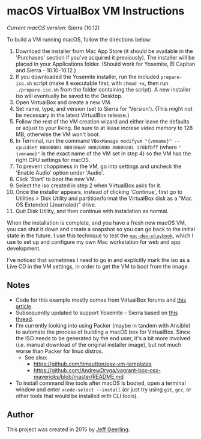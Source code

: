 # macOS VirtualBox VM Instructions

*Current macOS version*: Sierra (10.12)

To build a VM running macOS, follow the directions below:

  1. Download the installer from Mac App Store (it should be available in the 'Purchases' section if you've acquired it previously). The installer will be placed in your Applications folder.  (Should work for Yosemite, El Capitan and Sierra - 10.10-10.12.)
  2. If you downloaded the Yosemite installer, run the included `prepare-iso.sh` script (make it executable first, with `chmod +x`, then run `./prepare-iso.sh` from the folder containing the script).  A new installer iso will eventually be saved to the Desktop.
  3. Open VirtualBox and create a new VM.
  4. Set name, type, and version (set to Sierra for 'Version'). (This might not be necessary in the latest VirtualBox release.)
  5. Follow the rest of the VM creation wizard and either leave the defaults or adjust to your liking. Be sure to at lease increse video memory to 128 MB, otherwise the VM won't boot.
  6. In Terminal, run the command `VBoxManage modifyvm "{vmname}" --cpuidset 00000001 000306a9 00020800 80000201 178bfbff` (where `"{vmname}"` is the exact name of the VM set in step 4) so the VM has the right CPU settings for macOS.
  7. To prevent choppiness in the VM, go into settings and uncheck the 'Enable Audio' option under 'Audio'.
  8. Click 'Start' to boot the new VM.
  9. Select the iso created in step 2 when VirtualBox asks for it.
  10. Once the installer appears, instead of clicking 'Continue', first go to Utilities > Disk Utility and partition/format the VirtualBox disk as a "Mac OS Extended (Journaled)" drive.
  11. Quit Disk Utility, and then continue with installation as normal.

When the installation is complete, and you have a fresh new macOS VM, you can shut it down and create a snapshot so you can go back to the initial state in the future. I use this technique to test the [`mac-dev-playbook`](https://github.com/geerlingguy/mac-dev-playbook), which I use to set up and configure my own Mac workstation for web and app development.

I've noticed that sometimes I need to go in and explicitly mark the iso as a Live CD in the VM settings, in order to get the VM to boot from the image.

## Notes

  - Code for this example mostly comes from VirtualBox forums and [this article](http://sqar.blogspot.de/2014/10/installing-yosemite-in-virtualbox.html).
  - Subsequently updated to support Yosemite - Sierra based on [this thread](https://forums.virtualbox.org/viewtopic.php?f=22&t=77068&p=358865&hilit=elCapitan+iso#p358865).
  - I'm currently looking into using Packer (maybe in tandem with Ansible) to automate the process of building a macOS box for VirtualBox. Since the ISO needs to be generated by the end user, it's a bit more involved (i.e. manual download of the original installer image), but not much worse than Packer for linux distros.
    - See also:
      - https://github.com/timsutton/osx-vm-templates
      - https://github.com/AndrewDryga/vagrant-box-osx-mavericks/blob/master/README.md
  - To install command line tools after macOS is booted, open a terminal window and enter `xcode-select --install` (or just try using `git`, `gcc`, or other tools that would be installed with CLI tools).

## Author

This project was created in 2015 by [Jeff Geerling](http://jeffgeerling.com/).
